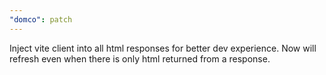 ```yaml
---
"domco": patch
---
```


Inject vite client into all html responses for better dev experience. Now will refresh even when there is only html returned from a response.
